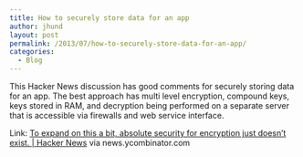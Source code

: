 ```yaml
---
title: How to securely store data for an app
author: jhund
layout: post
permalink: /2013/07/how-to-securely-store-data-for-an-app/
categories:
  - Blog
---
```

<p class="iii-article-excerpt">
  This Hacker News discussion has good comments for securely storing data for an app. The best approach has multi level encryption, compound keys, keys stored in RAM, and decryption being performed on a separate server that is accessible via firewalls and web service interface.
</p>

<p class="iii-article-source">
  Link: <a href="https://news.ycombinator.com/item?id=6116656">To expand on this a bit, absolute security for encryption just doesn&#8217;t exist. | Hacker News</a> via news.ycombinator.com
</p>